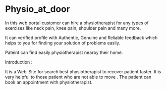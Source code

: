 # Physio_at_door
In this web portal customer can hire a physiotherapist for any types of exercises like neck pain, knee pain, shoulder pain and many more.

It can verified profile with Authentic, Genuine and Reliable feedback which helps to you for finding your solution of problems easily. 

Pateint can find easily physiotherapist nearby their home. 

Introduction :

It is a Web-Site for search best physiotherapist to recover patient faster. It is very helpful to those patient who are not able to move . The patient can book an appointment with  physiotherapist.
